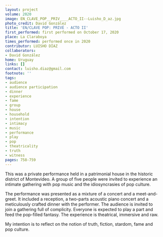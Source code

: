```yaml
---
layout: project
volume: 2020
image: EN_CLAVE_POP__PRIV____ACTO_II--Luisho_D_az.jpg
photo_credit: David González
title: 'EN/CLAVE POP: PRIVÉ - ACTO II'
first_performed: first performed on October 17, 2020
place: La Claraboya
times_performed: performed once in 2020
contributor: LUISHO DÍAZ
collaborators:
- David González
home: Uruguay
links: []
contact: luisho.diaz@gmail.com
footnote: ''
tags:
- audience
- audience participation
- dinner
- experience
- fame
- group
- house
- household
- intention
- intimacy
- music
- performance
- play
- pop
- theatricality
- truth
- witness
pages: 758-759
---
```


This was a private performance held in a patrimonial house in the historic district of Montevideo. A group of five people were invited to experience an intimate gathering with pop music and the idiosyncrasies of pop culture.

The performance was presented as a mixture of a concert and a meet-and-greet. It included a reception, a two-parts acoustic piano concert and a meticulously crafted dinner with the performer. The audience is invited to join a gathering full of complicity. Everyone is expected to play a part and feed the pop-filled fantasy. The experience is theatrical, immersive and raw.

My intention is to reflect on the notion of truth, fiction, stardom, fame and pop culture.